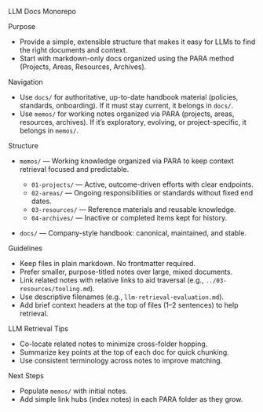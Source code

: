 LLM Docs Monorepo

Purpose
- Provide a simple, extensible structure that makes it easy for LLMs to find the right documents and context.
- Start with markdown-only docs organized using the PARA method (Projects, Areas, Resources, Archives).

Navigation
- Use `docs/` for authoritative, up-to-date handbook material (policies, standards, onboarding). If it must stay current, it belongs in `docs/`.
- Use `memos/` for working notes organized via PARA (projects, areas, resources, archives). If it’s exploratory, evolving, or project-specific, it belongs in `memos/`.

Structure
- `memos/` — Working knowledge organized via PARA to keep context retrieval focused and predictable.
  - `01-projects/` — Active, outcome-driven efforts with clear endpoints.
  - `02-areas/` — Ongoing responsibilities or standards without fixed end dates.
  - `03-resources/` — Reference materials and reusable knowledge.
  - `04-archives/` — Inactive or completed items kept for history.
  
- `docs/` — Company-style handbook: canonical, maintained, and stable.

Guidelines
- Keep files in plain markdown. No frontmatter required.
- Prefer smaller, purpose-titled notes over large, mixed documents.
- Link related notes with relative links to aid traversal (e.g., `../03-resources/tooling.md`).
- Use descriptive filenames (e.g., `llm-retrieval-evaluation.md`).
- Add brief context headers at the top of files (1–2 sentences) to help retrieval.

LLM Retrieval Tips
- Co-locate related notes to minimize cross-folder hopping.
- Summarize key points at the top of each doc for quick chunking.
- Use consistent terminology across notes to improve matching.

Next Steps
- Populate `memos/` with initial notes.
- Add simple link hubs (index notes) in each PARA folder as they grow.
